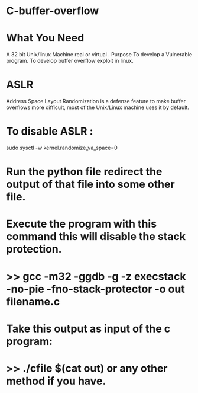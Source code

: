 # C-buffer-overflow
# What You Need

A 32 bit Unix/linux Machine real or virtual .
Purpose
To develop a Vulnerable program.
To develop buffer overflow exploit in linux.

# ASLR
Address Space Layout Randomization is a defense feature to make buffer overflows more difficult, most of the Unix/Linux machine uses it by default.
# To disable ASLR : 
sudo sysctl -w kernel.randomize_va_space=0

# Run the python file redirect the output of that file into some other file.
# Execute the program with this command this will disable the stack protection.
# >> gcc -m32 -ggdb -g -z execstack -no-pie -fno-stack-protector -o out filename.c
# Take this output as input of the c program:
#  >> ./cfile $(cat out) or any other method if you have.
